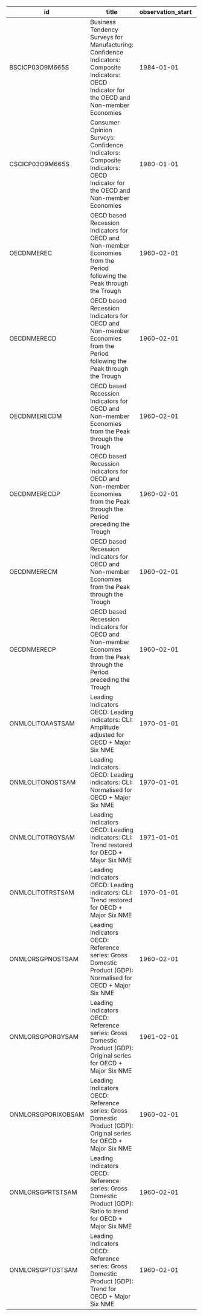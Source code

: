 | id                 | title                                                                                                                                          | observation_start   | observation_end   |
|--------------------|------------------------------------------------------------------------------------------------------------------------------------------------|---------------------|-------------------|
| BSCICP03O9M665S    | Business Tendency Surveys for Manufacturing: Confidence Indicators: Composite Indicators: OECD Indicator for the OECD and Non-member Economies | 1984-01-01          | 2022-04-01        |
| CSCICP03O9M665S    | Consumer Opinion Surveys: Confidence Indicators: Composite Indicators: OECD Indicator for the OECD and Non-member Economies                    | 1980-01-01          | 2022-03-01        |
| OECDNMEREC         | OECD based Recession Indicators for OECD and Non-member Economies from the Period following the Peak through the Trough                        | 1960-02-01          | 2022-01-01        |
| OECDNMERECD        | OECD based Recession Indicators for OECD and Non-member Economies from the Period following the Peak through the Trough                        | 1960-02-01          | 2022-01-31        |
| OECDNMERECDM       | OECD based Recession Indicators for OECD and Non-member Economies from the Peak through the Trough                                             | 1960-02-01          | 2022-01-31        |
| OECDNMERECDP       | OECD based Recession Indicators for OECD and Non-member Economies from the Peak through the Period preceding the Trough                        | 1960-02-01          | 2022-01-31        |
| OECDNMERECM        | OECD based Recession Indicators for OECD and Non-member Economies from the Peak through the Trough                                             | 1960-02-01          | 2022-01-01        |
| OECDNMERECP        | OECD based Recession Indicators for OECD and Non-member Economies from the Peak through the Period preceding the Trough                        | 1960-02-01          | 2022-01-01        |
| ONMLOLITOAASTSAM   | Leading Indicators OECD: Leading indicators: CLI: Amplitude adjusted for OECD + Major Six NME                                                  | 1970-01-01          | 2022-01-01        |
| ONMLOLITONOSTSAM   | Leading Indicators OECD: Leading indicators: CLI: Normalised for OECD + Major Six NME                                                          | 1970-01-01          | 2022-01-01        |
| ONMLOLITOTRGYSAM   | Leading Indicators OECD: Leading indicators: CLI: Trend restored for OECD + Major Six NME                                                      | 1971-01-01          | 2021-11-01        |
| ONMLOLITOTRSTSAM   | Leading Indicators OECD: Leading indicators: CLI: Trend restored for OECD + Major Six NME                                                      | 1970-01-01          | 2021-11-01        |
| ONMLORSGPNOSTSAM   | Leading Indicators OECD: Reference series: Gross Domestic Product (GDP): Normalised for OECD + Major Six NME                                   | 1960-02-01          | 2021-11-01        |
| ONMLORSGPORGYSAM   | Leading Indicators OECD: Reference series: Gross Domestic Product (GDP): Original series for OECD + Major Six NME                              | 1961-02-01          | 2021-11-01        |
| ONMLORSGPORIXOBSAM | Leading Indicators OECD: Reference series: Gross Domestic Product (GDP): Original series for OECD + Major Six NME                              | 1960-02-01          | 2021-11-01        |
| ONMLORSGPRTSTSAM   | Leading Indicators OECD: Reference series: Gross Domestic Product (GDP): Ratio to trend for OECD + Major Six NME                               | 1960-02-01          | 2021-11-01        |
| ONMLORSGPTDSTSAM   | Leading Indicators OECD: Reference series: Gross Domestic Product (GDP): Trend for OECD + Major Six NME                                        | 1960-02-01          | 2021-11-01        |